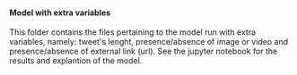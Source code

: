 #### Model with extra variables ####

This folder contains the files pertaining to the model run with extra variables, namely: tweet's lenght, presence/absence of image or video and presence/absence of external link (url). See the jupyter notebook for the results and explantion of the model.